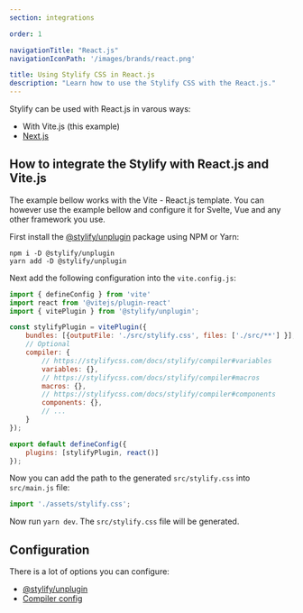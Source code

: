 ```yaml
---
section: integrations

order: 1

navigationTitle: "React.js"
navigationIconPath: '/images/brands/react.png'

title: Using Stylify CSS in React.js
description: "Learn how to use the Stylify CSS with the React.js."
---
```



Stylify can be used with React.js in varous ways:
- With Vite.js (this example)
- [Next.js](/docs/integrations/nextjs)

<stack-blitz-link link="stylify-react-vite"></stack-blitz-link>

## How to integrate the Stylify with React.js and Vite.js

The example bellow works with the Vite - React.js template. You can however use the example bellow and configure it for Svelte, Vue and any other framework you use.

First install the [@stylify/unplugin](/docs/unplugin) package using NPM or Yarn:

```
npm i -D @stylify/unplugin
yarn add -D @stylify/unplugin
```

Next add the following configuration into the `vite.config.js`:

```js
import { defineConfig } from 'vite'
import react from '@vitejs/plugin-react'
import { vitePlugin } from '@stylify/unplugin';

const stylifyPlugin = vitePlugin({
    bundles: [{outputFile: './src/stylify.css', files: ['./src/**'] }],
	// Optional
    compiler: {
		// https://stylifycss.com/docs/stylify/compiler#variables
		variables: {},
		// https://stylifycss.com/docs/stylify/compiler#macros
		macros: {},
		// https://stylifycss.com/docs/stylify/compiler#components
		components: {},
		// ...
	}
});

export default defineConfig({
	plugins: [stylifyPlugin, react()]
});
```

Now you can add the path to the generated `src/stylify.css` into `src/main.js` file:

```js
import './assets/stylify.css';
```

Now run `yarn dev`. The `src/stylify.css` file will be generated.

## Configuration
There is a lot of options you can configure:
- [@stylify/unplugin](/docs/unplugin)
- [Compiler config](/docs/stylify/compiler)

<where-to-next />
